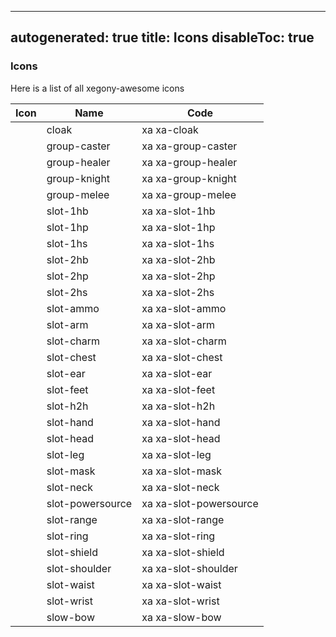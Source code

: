 
---
autogenerated: true
title: Icons
disableToc: true
---

### Icons

Here is a list of all xegony-awesome icons

Icon|Name|Code
---|---|---
<i class="xa xa-cloak"></i>|cloak|xa xa-cloak
<i class="xa xa-group-caster"></i>|group-caster|xa xa-group-caster
<i class="xa xa-group-healer"></i>|group-healer|xa xa-group-healer
<i class="xa xa-group-knight"></i>|group-knight|xa xa-group-knight
<i class="xa xa-group-melee"></i>|group-melee|xa xa-group-melee
<i class="xa xa-slot-1hb"></i>|slot-1hb|xa xa-slot-1hb
<i class="xa xa-slot-1hp"></i>|slot-1hp|xa xa-slot-1hp
<i class="xa xa-slot-1hs"></i>|slot-1hs|xa xa-slot-1hs
<i class="xa xa-slot-2hb"></i>|slot-2hb|xa xa-slot-2hb
<i class="xa xa-slot-2hp"></i>|slot-2hp|xa xa-slot-2hp
<i class="xa xa-slot-2hs"></i>|slot-2hs|xa xa-slot-2hs
<i class="xa xa-slot-ammo"></i>|slot-ammo|xa xa-slot-ammo
<i class="xa xa-slot-arm"></i>|slot-arm|xa xa-slot-arm
<i class="xa xa-slot-charm"></i>|slot-charm|xa xa-slot-charm
<i class="xa xa-slot-chest"></i>|slot-chest|xa xa-slot-chest
<i class="xa xa-slot-ear"></i>|slot-ear|xa xa-slot-ear
<i class="xa xa-slot-feet"></i>|slot-feet|xa xa-slot-feet
<i class="xa xa-slot-h2h"></i>|slot-h2h|xa xa-slot-h2h
<i class="xa xa-slot-hand"></i>|slot-hand|xa xa-slot-hand
<i class="xa xa-slot-head"></i>|slot-head|xa xa-slot-head
<i class="xa xa-slot-leg"></i>|slot-leg|xa xa-slot-leg
<i class="xa xa-slot-mask"></i>|slot-mask|xa xa-slot-mask
<i class="xa xa-slot-neck"></i>|slot-neck|xa xa-slot-neck
<i class="xa xa-slot-powersource"></i>|slot-powersource|xa xa-slot-powersource
<i class="xa xa-slot-range"></i>|slot-range|xa xa-slot-range
<i class="xa xa-slot-ring"></i>|slot-ring|xa xa-slot-ring
<i class="xa xa-slot-shield"></i>|slot-shield|xa xa-slot-shield
<i class="xa xa-slot-shoulder"></i>|slot-shoulder|xa xa-slot-shoulder
<i class="xa xa-slot-waist"></i>|slot-waist|xa xa-slot-waist
<i class="xa xa-slot-wrist"></i>|slot-wrist|xa xa-slot-wrist
<i class="xa xa-slow-bow"></i>|slow-bow|xa xa-slow-bow

